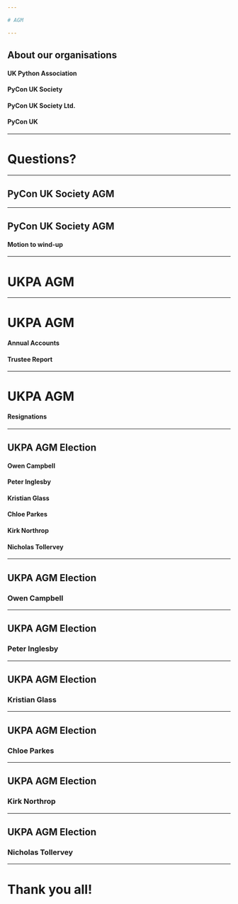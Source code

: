 ```yaml
---

# AGM

---
```


## About our organisations

#### UK Python Association
#### PyCon UK Society
#### PyCon UK Society Ltd.
#### PyCon UK

---

# Questions?

---

## PyCon UK Society AGM

---

## PyCon UK Society AGM

#### Motion to wind-up

---

# UKPA AGM

---

# UKPA AGM

#### Annual Accounts
#### Trustee Report

---

# UKPA AGM

#### Resignations

---

## UKPA AGM Election

#### Owen Campbell
#### Peter Inglesby
#### Kristian Glass
#### Chloe Parkes
#### Kirk Northrop
#### Nicholas Tollervey

---

## UKPA AGM Election

### Owen Campbell

---

## UKPA AGM Election

### Peter Inglesby

---

## UKPA AGM Election

### Kristian Glass

---

## UKPA AGM Election

### Chloe Parkes

---

## UKPA AGM Election

### Kirk Northrop

---

## UKPA AGM Election

### Nicholas Tollervey

---

# Thank you all!
